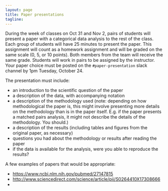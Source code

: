 ```yaml
---
layout: page
title: Paper presentations
tagline: 
---
```


During the week of classes on Oct 31 and Nov 2, pairs of students will present a paper with a categorical data analysis to the rest of the class. Each group of students will have 25 minutes to present the paper. This assignment will count as a homework assignment and will be graded on the same scale (0, 5, or 10 points). Both members from the team will receive the same grade. Students will work in pairs to be assigned by the instructor. Your paper choice must be posted on the `#paper-presentation` slack channel by 1pm Tuesday, October 24.

The presentation must include:

 - an introduction to the scientific question of the paper
 - a description of the data, with accompanying notation 
 - a description of the methodology used (note: depending on how methodological the paper is, this might involve presenting more details on the methodology than is in the paper itself. E.g. if the paper presents a matched pairs analysis, it might not describe the details of the methodology. You should.)
 - a description of the results (including tables and figures from the original paper, as necessary)
 - questions you had about the methodology or results after reading the paper
 - if the data is available for the analysis, were you able to reproduce the results?
 
A few examples of papers that would be appropriate:

 - https://www.ncbi.nlm.nih.gov/pubmed/27147815
 - http://www.sciencedirect.com/science/article/pii/S0264410X17308666
 - 
 
